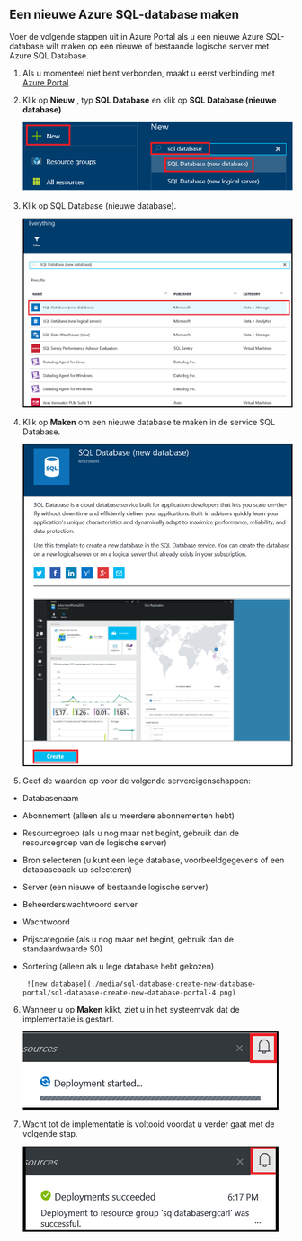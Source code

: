 
<!--
includes/sql-database-create-new-database-portal.md

Latest Freshness check:  2016-04-11 , carlrab.

As of circa 2016-04-11, the following topics might include this include:
articles/sql-database/sql-database-get-started-tutorial.md

-->
## Een nieuwe Azure SQL-database maken

Voer de volgende stappen uit in Azure Portal als u een nieuwe Azure SQL-database wilt maken op een nieuwe of bestaande logische server met Azure SQL Database.

1. Als u momenteel niet bent verbonden, maakt u eerst verbinding met [Azure Portal](http://portal.azure.com).
2. Klik op **Nieuw** , typ **SQL Database** en klik op **SQL Database (nieuwe database)**

     ![nieuwe database](./media/sql-database-create-new-database-portal/sql-database-create-new-database-portal-1.png)

3. Klik op SQL Database (nieuwe database).

     ![nieuwe database](./media/sql-database-create-new-database-portal/sql-database-create-new-database-portal-2.png)
   
4. Klik op **Maken** om een nieuwe database te maken in de service SQL Database.

     ![nieuwe database](./media/sql-database-create-new-database-portal/sql-database-create-new-database-portal-3.png)

5. Geef de waarden op voor de volgende servereigenschappen:

 - Databasenaam
 - Abonnement (alleen als u meerdere abonnementen hebt)
 - Resourcegroep (als u nog maar net begint, gebruik dan de resourcegroep van de logische server)
 - Bron selecteren (u kunt een lege database, voorbeeldgegevens of een databaseback-up selecteren)
 - Server (een nieuwe of bestaande logische server)
 - Beheerderswachtwoord server
 - Wachtwoord
 - Prijscategorie (als u nog maar net begint, gebruik dan de standaardwaarde S0)
 - Sortering (alleen als u lege database hebt gekozen)

        ![new database](./media/sql-database-create-new-database-portal/sql-database-create-new-database-portal-4.png)

6.  Wanneer u op **Maken** klikt, ziet u in het systeemvak dat de implementatie is gestart.

     ![nieuwe database](./media/sql-database-create-new-database-portal/sql-database-create-new-database-portal-5.png)

7. Wacht tot de implementatie is voltooid voordat u verder gaat met de volgende stap.

     ![nieuwe database](./media/sql-database-create-new-database-portal/sql-database-create-new-database-portal-6.png)


<!--HONumber=Jun16_HO2-->


